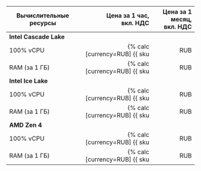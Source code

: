 | Вычислительные ресурсы | Цена за 1 час,<br>вкл. НДС | Цена за 1 месяц,<br>вкл. НДС |
|------------------------|---------------------------:|-----------------------------:|
| **Intel Cascade Lake**                                                                                                    |
| 100% vCPU              | {% calc [currency=RUB] {{ sku|RUB|mdb.dataproc.v2.cpu.c100|number }} + {{ sku|RUB|compute.hostgroup.cpu.c100.v1|number }} %} | {% calc [currency=RUB] {{ sku|RUB|mdb.dataproc.v2.cpu.c100|month|number }} + {{ sku|RUB|compute.hostgroup.cpu.c100.v1|month|number }} %} |
| RAM (за 1 ГБ)          | {% calc [currency=RUB] {{ sku|RUB|mdb.dataproc.v2.ram|number }} + {{ sku|RUB|compute.hostgroup.ram.v1|number }} %} | {% calc [currency=RUB] {{ sku|RUB|mdb.dataproc.v2.ram|month|number }} + {{ sku|RUB|compute.hostgroup.ram.v1|month|number }} %} |
| **Intel Ice Lake**                                                                                                            |
| 100% vCPU              | {% calc [currency=RUB] {{ sku|RUB|mdb.dataproc.v3.cpu.c100|number }} + {{ sku|RUB|compute.hostgroup.cpu.c100.v3|number }} %} | {% calc [currency=RUB] {{ sku|RUB|mdb.dataproc.v3.cpu.c100|month|number }} + {{ sku|RUB|compute.hostgroup.cpu.c100.v3|month|number }} %} |
| RAM (за 1 ГБ)          | {% calc [currency=RUB] {{ sku|RUB|mdb.dataproc.v3.ram|number }} + {{ sku|RUB|compute.hostgroup.ram.v3|number }} %} | {% calc [currency=RUB] {{ sku|RUB|mdb.dataproc.v3.ram|month|number }} + {{ sku|RUB|compute.hostgroup.ram.v3|month|number }} %} |
| **AMD Zen 4** |
| 100% vCPU              | {% calc [currency=RUB] {{ sku|RUB|mdb.dataproc.v4a.cpu.c100|number }} + {{ sku|RUB|compute.hostgroup.cpu.c100.v4a|number }} %} | {% calc [currency=RUB] {{ sku|RUB|mdb.dataproc.v4a.cpu.c100|month|number }} + {{ sku|RUB|compute.hostgroup.cpu.c100.v4a|month|number }} %} |
| RAM (за 1 ГБ)          | {% calc [currency=RUB] {{ sku|RUB|mdb.dataproc.v4a.ram|number }} + {{ sku|RUB|compute.hostgroup.ram.v4a|number }} %} | {% calc [currency=RUB] {{ sku|RUB|mdb.dataproc.v4a.ram|month|number }} + {{ sku|RUB|compute.hostgroup.ram.v4a|month|number }} %} |